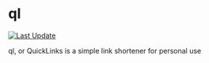 # ql
[![Last Update](https://img.shields.io/badge/last_update-never-blue)](#)

ql, or QuickLinks is a simple link shortener for personal use
